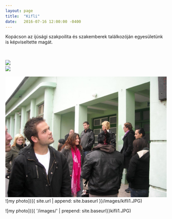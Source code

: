 ```yaml
---
layout: page
title:  "Kifli"
date:   2016-07-16 12:00:00 -0400
---
```

<p>Kopácson az ijúsági szakpoilita és szakemberek találkozóján egyesületünk is képviseltette magát. </p>

<div class="box alt">
<div class="row uniform">
<div class="12u$"><span class="image fit"><img src="{{ '/images/' | prepend: site.baseurl}}kifli1.JPG.jpg" alt="" /></span></div>
<div class="4u"><span class="image fit"><img src="{{ '/images/' | prepend: site.baseurl}}kifli2.JPG" alt="" /></span></div>
<div class="4u"><span class="image fit"><img src="{{ '/images/' | prepend: site.baseurl}}kifli3.JPG alt="" /></span></div>
<div class="4u$"><span class="image fit"><img src="{{ '/images/' | prepend: site.baseurl}}kifli4.JPG alt="" /></span></div>
</div>
</div>

![](/images/kifli1.JPG)
![my photo]({{ site.url | append: site.baseurl }}/images/kifli1.JPG)

![my photo]({{ '/images/' | prepend: site.baseurl}}kifli1.JPG)